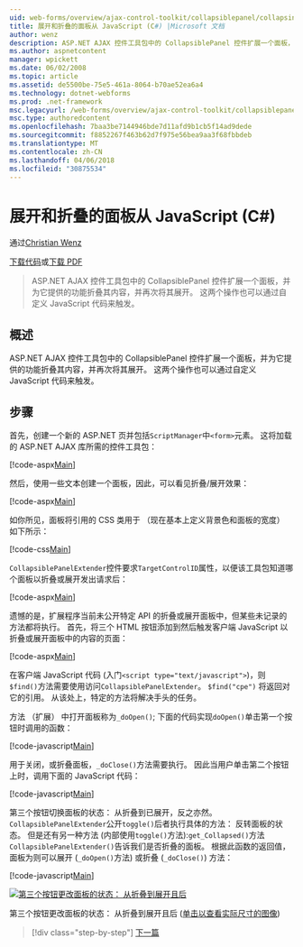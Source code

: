```yaml
---
uid: web-forms/overview/ajax-control-toolkit/collapsiblepanel/collapsing-and-expanding-a-panel-from-javascript-cs
title: 展开和折叠的面板从 JavaScript (C#) |Microsoft 文档
author: wenz
description: ASP.NET AJAX 控件工具包中的 CollapsiblePanel 控件扩展一个面板，并为它提供的功能折叠其内容，并将其展开...
ms.author: aspnetcontent
manager: wpickett
ms.date: 06/02/2008
ms.topic: article
ms.assetid: de5500be-75e5-461a-8064-b70ae52ea6a4
ms.technology: dotnet-webforms
ms.prod: .net-framework
msc.legacyurl: /web-forms/overview/ajax-control-toolkit/collapsiblepanel/collapsing-and-expanding-a-panel-from-javascript-cs
msc.type: authoredcontent
ms.openlocfilehash: 7baa3be7144946bde7d11afd9b1cb5f14ad9dede
ms.sourcegitcommit: f8852267f463b62d7f975e56bea9aa3f68fbbdeb
ms.translationtype: MT
ms.contentlocale: zh-CN
ms.lasthandoff: 04/06/2018
ms.locfileid: "30875534"
---
```

<a name="collapsing-and-expanding-a-panel-from-javascript-c"></a>展开和折叠的面板从 JavaScript (C#)
====================
通过[Christian Wenz](https://github.com/wenz)

[下载代码](http://download.microsoft.com/download/8/a/a/8aab3c3e-de6f-463f-805c-5fda567eef6e/CollapsiblePanel1.cs.zip)或[下载 PDF](http://download.microsoft.com/download/b/6/a/b6ae89ee-df69-4c87-9bfb-ad1eb2b23373/collapsiblepanel1CS.pdf)

> ASP.NET AJAX 控件工具包中的 CollapsiblePanel 控件扩展一个面板，并为它提供的功能折叠其内容，并再次将其展开。 这两个操作也可以通过自定义 JavaScript 代码来触发。


## <a name="overview"></a>概述

ASP.NET AJAX 控件工具包中的 CollapsiblePanel 控件扩展一个面板，并为它提供的功能折叠其内容，并再次将其展开。 这两个操作也可以通过自定义 JavaScript 代码来触发。

## <a name="steps"></a>步骤

首先，创建一个新的 ASP.NET 页并包括`ScriptManager`中`<form>`元素。 这将加载的 ASP.NET AJAX 库所需的控件工具包：

[!code-aspx[Main](collapsing-and-expanding-a-panel-from-javascript-cs/samples/sample1.aspx)]

然后，使用一些文本创建一个面板，因此，可以看见折叠/展开效果：

[!code-aspx[Main](collapsing-and-expanding-a-panel-from-javascript-cs/samples/sample2.aspx)]

如你所见，面板将引用的 CSS 类用于 （现在基本上定义背景色和面板的宽度） 如下所示：

[!code-css[Main](collapsing-and-expanding-a-panel-from-javascript-cs/samples/sample3.css)]

`CollapsiblePanelExtender`控件要求`TargetControlID`属性，以便该工具包知道哪个面板以折叠或展开发出请求后：

[!code-aspx[Main](collapsing-and-expanding-a-panel-from-javascript-cs/samples/sample4.aspx)]

遗憾的是，扩展程序当前未公开特定 API 的折叠或展开面板中，但某些未记录的方法都将执行。 首先，将三个 HTML 按钮添加到然后触发客户端 JavaScript 以折叠或展开面板中的内容的页面：

[!code-aspx[Main](collapsing-and-expanding-a-panel-from-javascript-cs/samples/sample5.aspx)]

在客户端 JavaScript 代码 (入门`<script type="text/javascript">`)，则`$find()`方法需要使用访问`CollapsiblePanelExtender`。 `$find("cpe")` 将返回对它的引用。 从该处上，特定的方法将解决手头的任务。

方法 （扩展） 中打开面板称为`_doOpen()`; 下面的代码实现`doOpen()`单击第一个按钮时调用的函数：

[!code-javascript[Main](collapsing-and-expanding-a-panel-from-javascript-cs/samples/sample6.js)]

用于关闭，或折叠面板，`_doClose()`方法需要执行。 因此当用户单击第二个按钮上时，调用下面的 JavaScript 代码：

[!code-javascript[Main](collapsing-and-expanding-a-panel-from-javascript-cs/samples/sample7.js)]

第三个按钮切换面板的状态： 从折叠到已展开，反之亦然。 `CollapsiblePanelExtender`公开`toggle()`后者执行具体的方法： 反转面板的状态。 但是还有另一种方法 (内部使用`toggle()`方法):`get_Collapsed()`方法`CollapsiblePanelExtender()`告诉我们是否折叠的面板。 根据此函数的返回值，面板为则可以展开 (`_doOpen()`方法) 或折叠 (`_doClose()`) 方法：

[!code-javascript[Main](collapsing-and-expanding-a-panel-from-javascript-cs/samples/sample8.js)]


[![第三个按钮更改面板的状态： 从折叠到展开且后](collapsing-and-expanding-a-panel-from-javascript-cs/_static/image2.png)](collapsing-and-expanding-a-panel-from-javascript-cs/_static/image1.png)

第三个按钮更改面板的状态： 从折叠到展开且后 ([单击以查看实际尺寸的图像](collapsing-and-expanding-a-panel-from-javascript-cs/_static/image3.png))

> [!div class="step-by-step"]
> [下一篇](collapsing-and-expanding-a-panel-from-javascript-vb.md)

